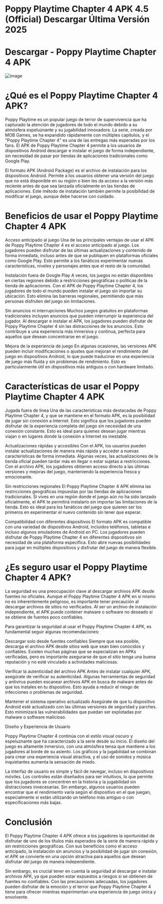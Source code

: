 # Poppy Playtime Chapter 4 APK 4.5 (Official) Descargar Última Versión 2025

# Descargar - Poppy Playtime Chapter 4 APK

![image](https://github.com/user-attachments/assets/12ab6fce-ec2d-4d2f-9b92-216d786e29a7)

# ¿Qué es el Poppy Playtime Chapter 4 APK?

Poppy Playtime es un popular juego de terror de supervivencia que ha capturado la atención de jugadores de todo el mundo debido a su atmósfera espeluznante y su jugabilidad innovadora. La serie, creada por MOB Games, se ha expandido rápidamente con múltiples capítulos, y el "Poppy Playtime Chapter 4" es una de las entregas más esperadas por los fans. El APK de Poppy Playtime Chapter 4 permite a los usuarios de dispositivos Android descargar e instalar el juego de forma independiente, sin necesidad de pasar por tiendas de aplicaciones tradicionales como Google Play.

El formato APK (Android Package) es el archivo de instalación para los dispositivos Android. Permite a los usuarios obtener una versión del juego que no está disponible en su región o bien les da acceso a la versión más reciente antes de que sea lanzada oficialmente en las tiendas de aplicaciones. Este método de instalación también permite la posibilidad de modificar el juego, aunque debe hacerse con cuidado.

# Beneficios de usar el Poppy Playtime Chapter 4 APK

Acceso anticipado al juego
Una de las principales ventajas de usar el APK de Poppy Playtime Chapter 4 es el acceso anticipado al juego. Los jugadores pueden disfrutar de las últimas actualizaciones y contenido de forma inmediata, incluso antes de que se publiquen en plataformas oficiales como Google Play. Esto permite a los fanáticos experimentar nuevas características, niveles y personajes antes que el resto de la comunidad.

Instalación fuera de Google Play
A veces, los juegos no están disponibles en ciertas regiones debido a restricciones geográficas o políticas de la tienda de aplicaciones. Con el APK de Poppy Playtime Chapter 4, los jugadores de todo el mundo pueden instalar el juego sin importar su ubicación. Esto elimina las barreras regionales, permitiendo que más personas disfruten del juego sin limitaciones.

Sin anuncios ni interrupciones
Muchos juegos gratuitos en plataformas tradicionales incluyen anuncios que pueden interrumpir la experiencia del jugador. Al descargar e instalar el APK, los jugadores pueden disfrutar de Poppy Playtime Chapter 4 sin las distracciones de los anuncios. Esto contribuye a una experiencia más inmersiva y continua, perfecta para aquellos que desean concentrarse en el juego.

Mejora de la experiencia de juego
En algunas ocasiones, las versiones APK pueden incluir modificaciones o ajustes que mejoran el rendimiento del juego en dispositivos Android, lo que puede traducirse en una experiencia de juego más fluida y sin problemas de rendimiento. Esto es particularmente útil en dispositivos más antiguos o con hardware limitado.

# Características de usar el Poppy Playtime Chapter 4 APK

Jugada fuera de línea
Una de las características más destacadas de Poppy Playtime Chapter 4, y que se mantiene en el formato APK, es la posibilidad de jugar sin conexión a Internet. Esto significa que los jugadores pueden disfrutar de la experiencia completa del juego sin necesidad de una conexión constante. Esto es ideal para quienes desean jugar mientras viajan o en lugares donde la conexión a Internet es inestable.

Actualizaciones rápidas y accesibles
Con el APK, los usuarios pueden instalar actualizaciones de manera más rápida y acceder a nuevas características de forma inmediata. Algunas veces, las actualizaciones de la tienda oficial pueden tardar más en llegar o estar sujetas a restricciones. Con el archivo APK, los jugadores obtienen acceso directo a las últimas versiones y mejoras del juego, manteniendo la experiencia fresca y emocionante.

Sin restricciones regionales
El Poppy Playtime Chapter 4 APK elimina las restricciones geográficas impuestas por las tiendas de aplicaciones tradicionales. Si vives en una región donde el juego aún no ha sido lanzado oficialmente, el APK te permitirá instalarlo sin importar las limitaciones de la tienda. Esto es ideal para los fanáticos del juego que quieren ser los primeros en experimentar el nuevo contenido sin tener que esperar.

Compatibilidad con diferentes dispositivos
El formato APK es compatible con una variedad de dispositivos Android, incluidos teléfonos, tabletas e incluso algunos emuladores de Android en PC. Los jugadores pueden disfrutar de Poppy Playtime Chapter 4 en diferentes dispositivos sin necesidad de una plataforma específica. Esto abre nuevas posibilidades para jugar en múltiples dispositivos y disfrutar del juego de manera flexible.

# ¿Es seguro usar el Poppy Playtime Chapter 4 APK?

La seguridad es una preocupación clave al descargar archivos APK desde fuentes no oficiales. Aunque el Poppy Playtime Chapter 4 APK en sí mismo no es inherentemente peligroso, es importante tener precaución al descargar archivos de sitios no verificados. Al ser un archivo de instalación independiente, el APK puede contener malware o software no deseado si se obtiene de fuentes poco confiables.

Para garantizar la seguridad al usar el Poppy Playtime Chapter 4 APK, es fundamental seguir algunas recomendaciones:

Descargar solo desde fuentes confiables
Siempre que sea posible, descarga el archivo APK desde sitios web que sean bien conocidos y confiables. Existen muchas páginas que se especializan en APKs verificadas, pero es importante asegurarse de que el sitio tenga una buena reputación y no esté vinculado a actividades maliciosas.

Verificar la autenticidad del archivo APK
Antes de instalar cualquier APK, asegúrate de verificar su autenticidad. Algunas herramientas de seguridad y antivirus pueden escanear archivos APK en busca de malware antes de que los instales en tu dispositivo. Esto ayuda a reducir el riesgo de infecciones o problemas de seguridad.

Mantener el sistema operativo actualizado
Asegúrate de que tu dispositivo Android esté actualizado con las últimas versiones de seguridad y parches. Esto minimizará las vulnerabilidades que puedan ser explotadas por malware o software malicioso.

Diseño y Experiencia de Usuario

Poppy Playtime Chapter 4 continúa con el estilo visual oscuro y espeluznante que ha caracterizado a la serie desde su inicio. El diseño del juego es altamente inmersivo, con una atmósfera tensa que mantiene a los jugadores al borde de su asiento. Los gráficos y la jugabilidad se combinan para crear una experiencia visual atractiva, y el uso de sonidos y música inquietantes aumenta la sensación de miedo.

La interfaz de usuario es simple y fácil de navegar, incluso en dispositivos móviles. Los controles están diseñados para ser intuitivos, lo que permite que los jugadores se concentren en la historia y la jugabilidad sin distracciones innecesarias. Sin embargo, algunos usuarios pueden encontrar que el rendimiento varía según el dispositivo en el que juegan, especialmente si están utilizando un teléfono más antiguo o con especificaciones más bajas.

# Conclusión

El Poppy Playtime Chapter 4 APK ofrece a los jugadores la oportunidad de disfrutar de uno de los títulos más esperados de la serie de manera rápida y sin restricciones geográficas. Con sus beneficios como el acceso anticipado, la instalación sin anuncios y la posibilidad de jugar sin conexión, el APK se convierte en una opción atractiva para aquellos que desean disfrutar del juego de manera independiente.

Sin embargo, es crucial tener en cuenta la seguridad al descargar e instalar archivos APK, ya que pueden estar expuestos a riesgos si se obtienen de fuentes no confiables. Con las precauciones adecuadas, los jugadores pueden disfrutar de la emoción y el terror que Poppy Playtime Chapter 4 tiene para ofrecer mientras experimentan una experiencia de juego única y envolvente.
